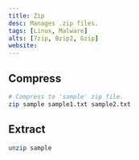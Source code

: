 ```yaml
---
title: Zip
desc: Manages .zip files.
tags: [Linux, Malware]
alts: [7zip, Bzip2, Gzip]
website:
---
```


## Compress

```sh
# Compress to 'sample' zip file.
zip sample sample1.txt sample2.txt
```

## Extract

```sh
unzip sample
```
